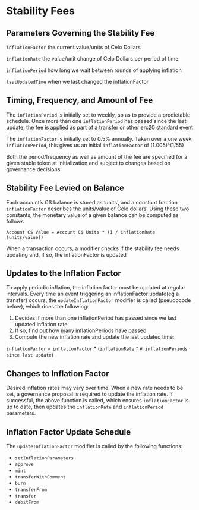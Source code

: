 # Stability Fees

## **Parameters Governing the Stability Fee**

`inflationFactor` the current value/units of Celo Dollars

`inflationRate` the value/unit change of Celo Dollars per period of time

`inflationPeriod` how long we wait between rounds of applying inflation

`lastUpdatedTime` when we last changed the inflationFactor

## **Timing, Frequency, and Amount of Fee**

The `inflationPeriod` is initially set to weekly, so as to provide a predictable schedule. Once more than one `inflationPeriod` has passed since the last update, the fee is applied as part of a transfer or other erc20 standard event

The `inflationFactor` is initially set to 0.5% annually. Taken over a one week `inflationPeriod`, this gives us an initial `inflationFactor` of \(1.005\)^\(1/55\)

Both the period/frequency as well as amount of the fee are specified for a given stable token at initialization and subject to changes based on governance decisions

## **Stability Fee Levied on Balance**

Each account’s C$ balance is stored as ‘units’, and a constant fraction `inflationFactor` describes the units/value of Celo dollars. Using these two constants, the monetary value of a given balance can be computed as follows

`Account C$ Value = Account C$ Units * (1 / inflationRate (units/value))`

When a transaction occurs, a modifier checks if the stability fee needs updating and, if so, the inflationFactor is updated

## **Updates to the Inflation Factor**

To apply periodic inflation, the inflation factor must be updated at regular intervals. Every time an event triggering an inflationFactor update\(eg a transfer\) occurs, the `updateInflationFactor` modifier is called \(pseudocode below\), which does the following:

1. Decides if more than one inflationPeriod has passed since we last updated inflation rate
2. If so, find out how many inflationPeriods have passed
3. Compute the new inflation rate and update the last updated time:

`inflationFactor` = `inflationFactor` \* \(`inflationRate` ^ `# inflationPeriods since last update`\)

## **Changes to Inflation Factor**

Desired inflation rates may vary over time. When a new rate needs to be set, a governance proposal is required to update the inflation rate. If successful, the above function is called, which ensures `inflationFactor` is up to date, then updates the `inflationRate` and `inflationPeriod` parameters.

## **Inflation Factor Update Schedule**

The `updateInflationFactor` modifier is called by the following functions:

* `setInflationParameters`
* `approve`
* `mint`
* `transferWithComment`
* `burn`
* `transferFrom`
* `transfer`
* `debitFrom`

